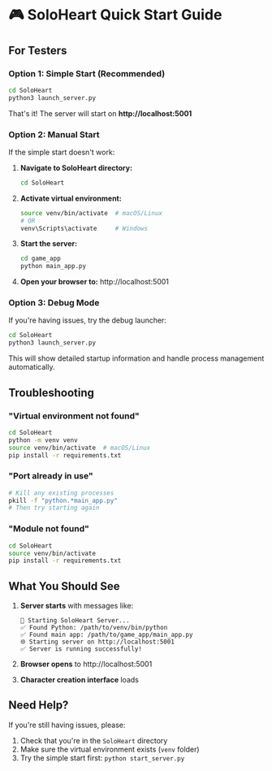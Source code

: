 # 🎮 SoloHeart Quick Start Guide

## For Testers

### Option 1: Simple Start (Recommended)
```bash
cd SoloHeart
python3 launch_server.py
```

That's it! The server will start on **http://localhost:5001**

### Option 2: Manual Start
If the simple start doesn't work:

1. **Navigate to SoloHeart directory:**
   ```bash
   cd SoloHeart
   ```

2. **Activate virtual environment:**
   ```bash
   source venv/bin/activate  # macOS/Linux
   # OR
   venv\Scripts\activate     # Windows
   ```

3. **Start the server:**
   ```bash
   cd game_app
   python main_app.py
   ```

4. **Open your browser to:** http://localhost:5001

### Option 3: Debug Mode
If you're having issues, try the debug launcher:
```bash
cd SoloHeart
python3 launch_server.py
```
This will show detailed startup information and handle process management automatically.

## Troubleshooting

### "Virtual environment not found"
```bash
cd SoloHeart
python -m venv venv
source venv/bin/activate  # macOS/Linux
pip install -r requirements.txt
```

### "Port already in use"
```bash
# Kill any existing processes
pkill -f "python.*main_app.py"
# Then try starting again
```

### "Module not found"
```bash
cd SoloHeart
source venv/bin/activate
pip install -r requirements.txt
```

## What You Should See

1. **Server starts** with messages like:
   ```
   🚀 Starting SoloHeart Server...
   ✅ Found Python: /path/to/venv/bin/python
   ✅ Found main app: /path/to/game_app/main_app.py
   🌐 Starting server on http://localhost:5001
   ✅ Server is running successfully!
   ```

2. **Browser opens** to http://localhost:5001

3. **Character creation interface** loads

## Need Help?

If you're still having issues, please:
1. Check that you're in the `SoloHeart` directory
2. Make sure the virtual environment exists (`venv` folder)
3. Try the simple start first: `python start_server.py` 